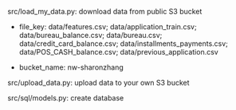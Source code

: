 src/load_my_data.py: download data from public S3 bucket

- file_key: data/features.csv;
	    data/application_train.csv;
	    data/bureau_balance.csv;
	    data/bureau.csv;
	    data/credit_card_balance.csv;
	    data/installments_payments.csv;
	    data/POS_CASH_balance.csv;
	    data/previous_application.csv
	    
- bucket_name: nw-sharonzhang


src/upload_data.py: upload data to your own S3 bucket

src/sql/models.py: create database 

